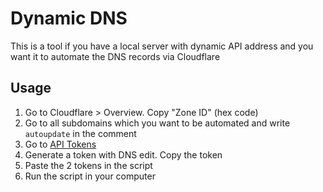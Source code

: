# Dynamic DNS
This is a tool if you have a local server with dynamic API address and you want it to automate the DNS records via Cloudflare

## Usage
1. Go to Cloudflare > Overview. Copy "Zone ID" (hex code)
2. Go to all subdomains which you want to be automated and write `autoupdate` in the comment
3. Go to [API Tokens](https://dash.cloudflare.com/profile/api-tokens)
4. Generate a token with DNS edit. Copy the token
5. Paste the 2 tokens in the script
6. Run the script in your computer